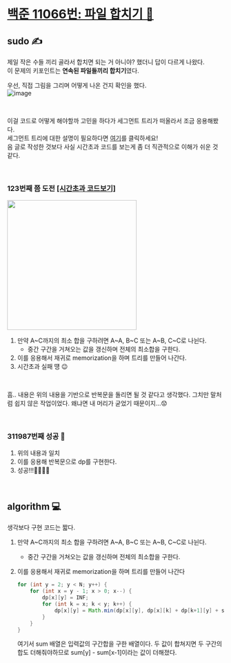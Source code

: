 # [백준 11066번: 파일 합치기 📂](https://www.acmicpc.net/problem/11066)

## sudo ✍  
제일 작은 수들 끼리 골라서 합치면 되는 거 아니야? 했더니 답이 다르게 나왔다.  
이 문제의 키포인트는 **연속된 파일들끼리 합치기**였다.  

우선, 직접 그림을 그리며 어떻게 나온 건지 확인을 했다.   
![image](https://user-images.githubusercontent.com/36289638/109290970-b0531200-786b-11eb-8d4a-4042aaf9cb19.png)


<br/> 

이걸 코드로 어떻게 해야할까 고민을 하다가 세그먼트 트리가 떠올라서 조금 응용해봤다.  
세그먼트 트리에 대한 설명이 필요하다면 [여기](https://bin-park.tistory.com/24)를 클릭하세요!  
음 글로 작성한 것보다 사실 시간초과 코드를 보는게 좀 더 직관적으로 이해가 쉬운 것 같다.

<br/> 

### 123번째 쯤 도전 [[시간초과 코드보기]](https://colorscripter.com/s/FKKWNfZ)  
<img src="https://user-images.githubusercontent.com/36289638/109291264-1c357a80-786c-11eb-9d68-737ec1f39a0d.png" width="300px">  

1. 만약 A~C까지의 최소 합을 구하려면 A~A, B~C 또는 A~B, C~C로 나뉜다.
    * 중간 구간을 거쳐오는 값을 갱신하며 전체의 최소합을 구한다.
2. 이를 응용해서 재귀로 memorization을 하며 트리를 만들어 나간다.  
3. 시간초과 실패 떙 😉  

<br/>

흠.. 내용은 위의 내용을 기반으로 반복문을 돌리면 될 것 같다고 생각했다. 그치만 말처럼 쉽지 않은 작업이었다. 왜냐면 내 머리가 굳었기 때문이지...😟  

<br/>

### 311987번째 성공 💙  
1. 위의 내용과 일치
2. 이를 응용해 반복문으로 dp를 구현한다.
3. 성공!!!🥳🎉🎊🎈  

<br/>

## algorithm 💻  
생각보다 구현 코드는 짧다.


1. 만약 A~C까지의 최소 합을 구하려면 A~A, B~C 또는 A~B, C~C로 나뉜다.
    * 중간 구간을 거쳐오는 값을 갱신하며 전체의 최소합을 구한다.
2. 이를 응용해서 재귀로 memorization을 하며 트리를 만들어 나간다

    ```java
    for (int y = 2; y < N; y++) {
        for (int x = y - 1; x > 0; x--) {
            dp[x][y] = INF;
            for (int k = x; k < y; k++) {
                dp[x][y] = Math.min(dp[x][y], dp[x][k] + dp[k+1][y] + sum[y] - sum[x-1]);
            }
        }
    }
    ```  

    여기서 sum 배열은 입력값의 구간합을 구한 배열이다. 두 값이 합쳐지면 두 구간의 합도 더해줘야하므로 sum[y] - sum[x-1]이라는 값이 더해졌다.  